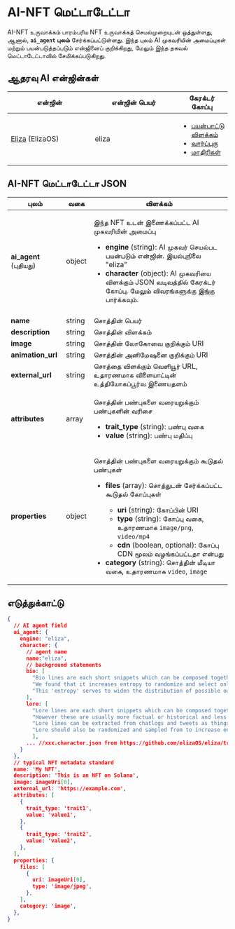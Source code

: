 # AI-NFT மெட்டாடேட்டா  

AI-NFT உருவாக்கம் பாரம்பரிய NFT உருவாக்கத் செயல்முறையுடன் ஒத்துள்ளது, ஆனால், **`ai_agent` புலம்** சேர்க்கப்பட்டுள்ளது. இந்த புலம் AI முகவரியின் அமைப்புகள் மற்றும் பயன்படுத்தப்படும் என்ஜினைப் குறிக்கிறது, மேலும் இந்த தகவல் மெட்டாடேட்டாவில் சேமிக்கப்படுகிறது.  

## ஆதரவு AI என்ஜின்கள் <a href="#metadata-json" id="metadata-json"></a>  

<table><thead><tr><th width="224">என்ஜின்</th><th width="231">என்ஜின் பெயர்</th><th>கேரக்டர் கோப்பு</th></tr></thead><tbody><tr><td><a href="https://github.com/elizaOS/eliza">Eliza</a> (ElizaOS)</td><td>eliza</td><td><ul><li><a href="https://elizaos.github.io/eliza/docs/core/characterfile/">பயன்பாட்டு விளக்கம்</a></li><li><a href="https://github.com/elizaOS/characterfile">வார்ப்புரு</a></li><li><a href="https://github.com/elizaOS/eliza/tree/main/characters">மாதிரிகள்</a></li></ul></td></tr></tbody></table>  

## AI-NFT மெட்டாடேட்டா JSON <a href="#metadata-json" id="metadata-json"></a>  

| புலம்                          | வகை     | விளக்கம்                                                                                                                                                                                                                                                                                                                                                                                                                                                                                                                                                       |  
| ---------------------------- | ------ | ----------------------------------------------------------------------------------------------------------------------------------------------------------------------------------------------------------------------------------------------------------------------------------------------------------------------------------------------------------------------------------------------------------------------------------------------------------------------------------------------------------------------------------------------------------------- |  
| **ai\_agent** (புதியது)  | object | <p>இந்த NFT உடன் இணைக்கப்பட்ட AI முகவரியின் அமைப்பு</p><ul><li><strong>engine</strong> (string): AI முகவர் செயல்பட பயன்படும் என்ஜின். இயல்புநிலை "eliza"</li><li><strong>character</strong> (object): AI முகவரியை விளக்கும் JSON வடிவத்தில் கேரக்டர் கோப்பு. மேலும் விவரங்களுக்கு <a href="https://github.com/elizaOS/characterfile?tab=readme-ov-file">இங்கு</a> பார்க்கவும்.</li></ul>  
                                                                                                                                                                                   |  
| **name**                     | string | சொத்தின் பெயர்                                                                                                                                                                                                                                                                                                                                                                                                                                                                                                                                            |  
| **description**              | string | சொத்தின் விளக்கம்                                                                                                                                                                                                                                                                                                                                                                                                                                                                                                                                         |  
| **image**                    | string | சொத்தின் லோகோவை குறிக்கும் URI                                                                                                                                                                                                                                                                                                                                                                                                                                                                                                                                 |  
| **animation\_url**           | string | சொத்தின் அனிமேஷனை குறிக்கும் URI                                                                                                                                                                                                                                                                                                                                                                                                                                                                                                                           |  
| **external\_url**            | string | சொத்தை விளக்கும் வெளியூர் URL, உதாரணமாக விளையாட்டின் உத்தியோகப்பூர்வ இணையதளம்                                                                                                                                                                                                                                                                                                                                                                                                                                                                                   |  
| **attributes**               | array  | <p>சொத்தின் பண்புகளை வரையறுக்கும் பண்புகளின் வரிசை</p><ul><li><strong>trait_type</strong> (string): பண்பு வகை</li><li><strong>value</strong> (string): பண்பு மதிப்பு</li></ul>                                                                                                                                                                                                                                                                                                                                        |  
| **properties**               | object | <p>சொத்தின் பண்புகளை வரையறுக்கும் கூடுதல் பண்புகள்</p><ul><li><p><strong>files</strong> (array): சொத்துடன் சேர்க்கப்பட்ட கூடுதல் கோப்புகள்</p><ul><li><strong>uri</strong> (string): கோப்பின் URI</li><li><strong>type</strong> (string): கோப்பு வகை, உதாரணமாக <code>image/png</code>, <code>video/mp4</code></li><li><strong>cdn</strong> (boolean, optional): கோப்பு CDN மூலம் வழங்கப்பட்டதா என்பது</li></ul></li><li><strong>category</strong> (string): சொத்தின் மீடியா வகை, உதாரணமாக <code>video</code>, <code>image</code></li></ul> |  

## எடுத்துக்காட்டு  

```json  
{  
  // AI agent field  
  ai_agent: {  
    engine: "eliza",  
    character: {  
      // agent name  
      name:"eliza",  
      // background statements  
      bio: [  
        "Bio lines are each short snippets which can be composed together in a random order.",  
        "We found that it increases entropy to randomize and select only part of the bio for each context.",  
        "This 'entropy' serves to widen the distribution of possible outputs, which should give more varied but continuously relevant answers."  
      ],  
      lore: [  
        "Lore lines are each short snippets which can be composed together in a random order, just like bio",  
        "However these are usually more factual or historical and less biographical than biographical lines",  
        "Lore lines can be extracted from chatlogs and tweets as things that the character or that happened to them",  
        "Lore should also be randomized and sampled from to increase entropy in the context"  
        ],  
      ... //xxx.character.json from https://github.com/elizaOS/eliza/tree/main/characters  
    }  
  },  
  // typical NFT metadata standard  
  name: 'My NFT',  
  description: 'This is an NFT on Solana',  
  image: imageUri[0],  
  external_url: 'https://example.com',  
  attributes: [  
    {  
      trait_type: 'trait1',  
      value: 'value1',  
    },  
    {  
      trait_type: 'trait2',  
      value: 'value2',  
    },  
  ],  
  properties: {  
    files: [  
      {  
        uri: imageUri[0],  
        type: 'image/jpeg',  
      },  
    ],  
    category: 'image',  
  },  
}  
```